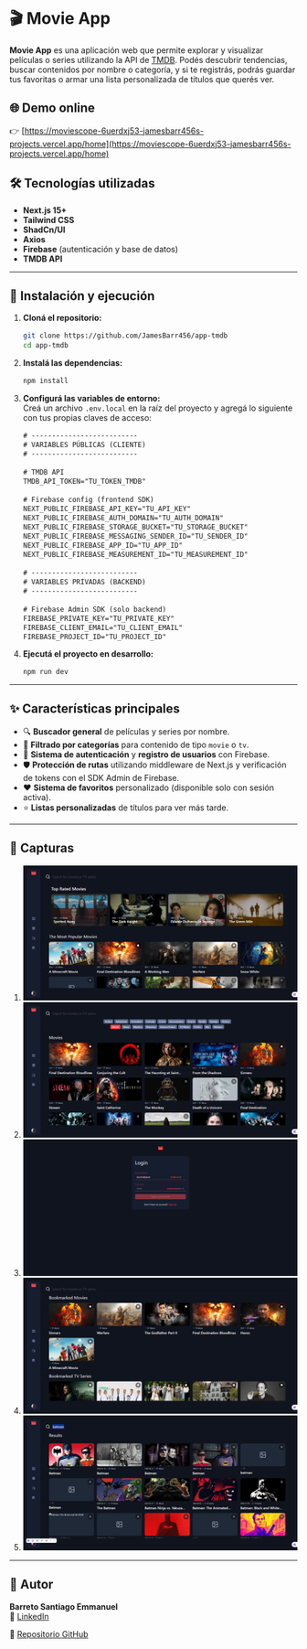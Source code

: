 # 🎬 Movie App

**Movie App** es una aplicación web que permite explorar y visualizar películas o series utilizando la API de [TMDB](https://www.themoviedb.org/). Podés descubrir tendencias, buscar contenidos por nombre o categoría, y si te registrás, podrás guardar tus favoritas o armar una lista personalizada de títulos que querés ver.

## 🌐 Demo online

👉 [https://moviescope-6uerdxj53-jamesbarr456s-projects.vercel.app/home](https://moviescope-6uerdxj53-jamesbarr456s-projects.vercel.app/home)

## 🛠️ Tecnologías utilizadas

- **Next.js 15+**
- **Tailwind CSS**
- **ShadCn/UI**
- **Axios**
- **Firebase** (autenticación y base de datos)
- **TMDB API**

---

## 🚀 Instalación y ejecución

1. **Cloná el repositorio:**

   ```bash
   git clone https://github.com/JamesBarr456/app-tmdb
   cd app-tmdb
   ```

2. **Instalá las dependencias:**

   ```bash
   npm install
   ```

3. **Configurá las variables de entorno:**  
   Creá un archivo `.env.local` en la raíz del proyecto y agregá lo siguiente con tus propias claves de acceso:

   ```env
   # --------------------------
   # VARIABLES PÚBLICAS (CLIENTE)
   # --------------------------

   # TMDB API
   TMDB_API_TOKEN="TU_TOKEN_TMDB"

   # Firebase config (frontend SDK)
   NEXT_PUBLIC_FIREBASE_API_KEY="TU_API_KEY"
   NEXT_PUBLIC_FIREBASE_AUTH_DOMAIN="TU_AUTH_DOMAIN"
   NEXT_PUBLIC_FIREBASE_STORAGE_BUCKET="TU_STORAGE_BUCKET"
   NEXT_PUBLIC_FIREBASE_MESSAGING_SENDER_ID="TU_SENDER_ID"
   NEXT_PUBLIC_FIREBASE_APP_ID="TU_APP_ID"
   NEXT_PUBLIC_FIREBASE_MEASUREMENT_ID="TU_MEASUREMENT_ID"

   # --------------------------
   # VARIABLES PRIVADAS (BACKEND)
   # --------------------------

   # Firebase Admin SDK (solo backend)
   FIREBASE_PRIVATE_KEY="TU_PRIVATE_KEY"
   FIREBASE_CLIENT_EMAIL="TU_CLIENT_EMAIL"
   FIREBASE_PROJECT_ID="TU_PROJECT_ID"
   ```

4. **Ejecutá el proyecto en desarrollo:**

   ```bash
   npm run dev
   ```

---

## ✨ Características principales

- 🔍 **Buscador general** de películas y series por nombre.
- 🎯 **Filtrado por categorías** para contenido de tipo `movie` o `tv`.
- 🔐 **Sistema de autenticación** y **registro de usuarios** con Firebase.
- 🛡️ **Protección de rutas** utilizando middleware de Next.js y verificación de tokens con el SDK Admin de Firebase.
- ❤️ **Sistema de favoritos** personalizado (disponible solo con sesión activa).
- ⭐ **Listas personalizadas** de títulos para ver más tarde.

---

## 📸 Capturas

1. ![Captura 1](./public/capturas/captura-1.png)
2. ![Captura 2](./public/capturas/captura-2.png)
3. ![Captura 3](./public/capturas/captura-3.png)
4. ![Captura 4](./public/capturas/captura-4.png)
5. ![Captura 5](./public/capturas/captura-5.png)

---

## 👤 Autor

**Barreto Santiago Emmanuel**  
👤 [LinkedIn](https://www.linkedin.com/in/santiago-emmanuel-barreto/)

📁 [Repositorio GitHub](https://github.com/JamesBarr456/app-tmdb)
